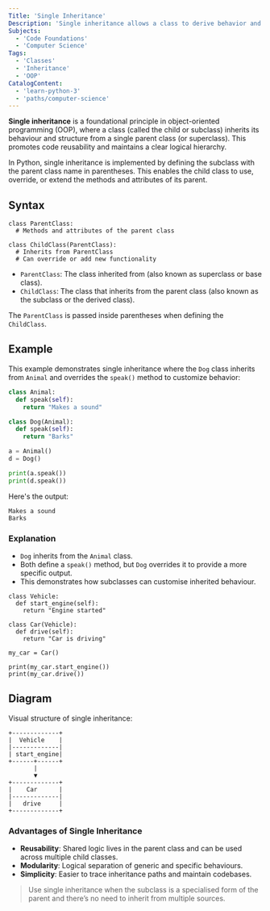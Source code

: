 ```yaml
---
Title: 'Single Inheritance'
Description: 'Single inheritance allows a class to derive behavior and attributes from one parent class only.'
Subjects:
  - 'Code Foundations'
  - 'Computer Science'
Tags:
  - 'Classes'
  - 'Inheritance'
  - 'OOP'
CatalogContent:
  - 'learn-python-3'
  - 'paths/computer-science'
---
```


**Single inheritance** is a foundational principle in object-oriented programming (OOP), where a class (called the child or subclass) inherits its behaviour and structure from a single parent class (or superclass). This promotes code reusability and maintains a clear logical hierarchy.

In Python, single inheritance is implemented by defining the subclass with the parent class name in parentheses. This enables the child class to use, override, or extend the methods and attributes of its parent.

## Syntax

```pseudo
class ParentClass:
  # Methods and attributes of the parent class

class ChildClass(ParentClass):
  # Inherits from ParentClass
  # Can override or add new functionality
```

- `ParentClass`: The class inherited from (also known as superclass or base class).
- `ChildClass`: The class that inherits from the parent class (also known as the subclass or the derived class).

The `ParentClass` is passed inside parentheses when defining the `ChildClass`.

## Example

This example demonstrates single inheritance where the `Dog` class inherits from `Animal` and overrides the `speak()` method to customize behavior:

```py
class Animal:
  def speak(self):
    return "Makes a sound"

class Dog(Animal):
  def speak(self):
    return "Barks"

a = Animal()
d = Dog()

print(a.speak())
print(d.speak())
```

Here's the output:

```shell
Makes a sound
Barks
```

### Explanation

- `Dog` inherits from the `Animal` class.
- Both define a `speak()` method, but `Dog` overrides it to provide a more specific output.
- This demonstrates how subclasses can customise inherited behaviour.

```codebyte/python
class Vehicle:
  def start_engine(self):
    return "Engine started"

class Car(Vehicle):
  def drive(self):
    return "Car is driving"

my_car = Car()

print(my_car.start_engine())
print(my_car.drive())
```

## Diagram

Visual structure of single inheritance:

```
+-------------+
|  Vehicle    |
|-------------|
| start_engine|
+------+------+
       |
       ▼
+-------------+
|    Car      |
|-------------|
|   drive     |
+-------------+
```

### Advantages of Single Inheritance

- **Reusability**: Shared logic lives in the parent class and can be used across multiple child classes.
- **Modularity**: Logical separation of generic and specific behaviours.
- **Simplicity**: Easier to trace inheritance paths and maintain codebases.

> Use single inheritance when the subclass is a specialised form of the parent and there’s no need to inherit from multiple sources.
